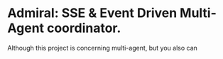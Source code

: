 # Admiral: SSE & Event Driven Multi-Agent coordinator. 
Although this project is concerning multi-agent, but you also can 